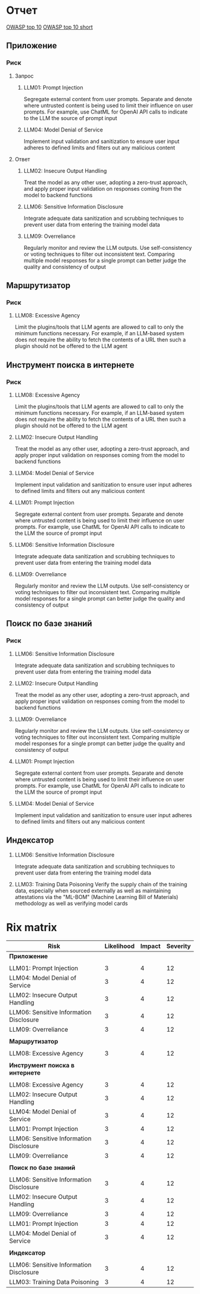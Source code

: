 # Отчет

[OWASP top 10](https://owasp.org/www-project-top-10-for-large-language-model-applications/assets/PDF/OWASP-Top-10-for-LLMs-2023-v1_1.pdf)
[OWASP top 10 short](https://owasp.org/www-project-top-10-for-large-language-model-applications/assets/PDF/OWASP-Top-10-for-LLMs-2023-slides-v1_1.pdf)

[comment]: <> (Я бы подрезал чутка что-то, например Overreliance или Insecure Output Handling в ответе)

## Приложение
### Риск
1. Запрос
   1. LLM01: Prompt Injection
   
      Segregate external content from user prompts. Separate and denote where untrusted content is being used to limit their influence on user prompts. For example, use ChatML for OpenAI API calls to indicate to the LLM the source of prompt input
   2. LLM04: Model Denial of Service
      
      Implement input validation and sanitization to ensure user input adheres to defined limits and filters out any malicious content

2. Ответ
   1. LLM02: Insecure Output Handling

      Treat the model as any other user, adopting a zero-trust approach, and apply proper input validation on responses coming from the model to backend functions
   1. LLM06: Sensitive Information Disclosure
      
      Integrate adequate data sanitization and scrubbing techniques to prevent user data from entering the training model data
   2. LLM09: Overreliance

      Regularly monitor and review the LLM outputs. Use self-consistency or voting techniques to filter out inconsistent text. Comparing multiple model responses for a single prompt can better judge the quality and consistency of output

## Маршрутизатор
### Риск
1. LLM08: Excessive Agency
   
   Limit the plugins/tools that LLM agents are allowed to call to only the minimum functions necessary. For example, if an LLM-based system does not require the ability to fetch the contents of a URL then such a plugin should not be offered to the LLM agent

[comment]: <> (Что-то про то, что у них иногда крашится router тк модель не понимает что делать)

## Инструмент поиска в интернете
### Риск
1. LLM08: Excessive Agency
   
   Limit the plugins/tools that LLM agents are allowed to call to only the minimum functions necessary. For example, if an LLM-based system does not require the ability to fetch the contents of a URL then such a plugin should not be offered to the LLM agent
2. LLM02: Insecure Output Handling
   
   Treat the model as any other user, adopting a zero-trust approach, and apply proper input validation on responses coming from the model to backend functions
3. LLM04: Model Denial of Service
   
   Implement input validation and sanitization to ensure user input adheres to defined limits and filters out any malicious content
4. LLM01: Prompt Injection
   
   Segregate external content from user prompts. Separate and denote where untrusted content is being used to limit their influence on user prompts. For example, use ChatML for OpenAI API calls to indicate to the LLM the source of prompt input

5. LLM06: Sensitive Information Disclosure
   
   Integrate adequate data sanitization and scrubbing techniques to prevent user data from entering the training model data

6. LLM09: Overreliance

   Regularly monitor and review the LLM outputs. Use self-consistency or voting techniques to filter out inconsistent text. Comparing multiple model responses for a single prompt can better judge the quality and consistency of output 

## Поиск по базе знаний
### Риск
1. LLM06: Sensitive Information Disclosure
   
   Integrate adequate data sanitization and scrubbing techniques to prevent user data from entering the training model data

2. LLM02: Insecure Output Handling
   
   Treat the model as any other user, adopting a zero-trust approach, and apply proper input validation on responses coming from the model to backend functions

3. LLM09: Overreliance
   
   Regularly monitor and review the LLM outputs. Use self-consistency or voting techniques to filter out inconsistent text. Comparing multiple model responses for a single prompt can better judge the quality and consistency of output
   
4. LLM01: Prompt Injection
   
   Segregate external content from user prompts. Separate and denote where untrusted content is being used to limit their influence on user prompts. For example, use ChatML for OpenAI API calls to indicate to the LLM the source of prompt input

5. LLM04: Model Denial of Service
   
   Implement input validation and sanitization to ensure user input adheres to defined limits and filters out any malicious content

## Индексатор
1. LLM06: Sensitive Information Disclosure
   
   Integrate adequate data sanitization and scrubbing techniques to prevent user data from entering the training model data

2. LLM03: Training Data Poisoning
   Verify the supply chain of the training data, especially when sourced externally as well as maintaining attestations via the "ML-BOM" (Machine Learning Bill of Materials) methodology as well as verifying model cards

# Rix matrix
| Risk                                    | Likelihood | Impact | Severity |
|-----------------------------------------|------------|--------|----------|
| **Приложение**                          |            |        |          |
|                                         |            |        |          |
| LLM01: Prompt Injection                 | 3          | 4      | 12       |
| LLM04: Model Denial of Service          | 3          | 4      | 12       |
| LLM02: Insecure Output Handling         | 3          | 4      | 12       |
| LLM06: Sensitive Information Disclosure| 3          | 4      | 12       |
| LLM09: Overreliance                     | 3          | 4      | 12       |
|                                         |            |        |          |
| **Маршрутизатор**                       |            |        |          |
|                                         |            |        |          |
| LLM08: Excessive Agency                 | 3          | 4      | 12       |
|                                         |            |        |          |
| **Инструмент поиска в интернете**       |            |        |          |
|                                         |            |        |          |
| LLM08: Excessive Agency                 | 3          | 4      | 12       |
| LLM02: Insecure Output Handling         | 3          | 4      | 12       |
| LLM04: Model Denial of Service          | 3          | 4      | 12       |
| LLM01: Prompt Injection                 | 3          | 4      | 12       |
| LLM06: Sensitive Information Disclosure| 3          | 4      | 12       |
| LLM09: Overreliance                     | 3          | 4      | 12       |
|                                         |            |        |          |
| **Поиск по базе знаний**                |            |        |          |
|                                         |            |        |          |
| LLM06: Sensitive Information Disclosure| 3          | 4      | 12       |
| LLM02: Insecure Output Handling         | 3          | 4      | 12       |
| LLM09: Overreliance                     | 3          | 4      | 12       |
| LLM01: Prompt Injection                 | 3          | 4      | 12       |
| LLM04: Model Denial of Service          | 3          | 4      | 12       |
|                                         |            |        |          |
| **Индексатор**                          |            |        |          |
|                                         |            |        |          |
| LLM06: Sensitive Information Disclosure| 3          | 4      | 12       |
| LLM03: Training Data Poisoning          | 3          | 4      | 12       |

